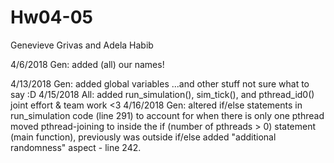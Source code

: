 # Hw04-05
Genevieve Grivas and Adela Habib

4/6/2018
Gen: added (all) our names!

4/13/2018
Gen:  added global variables
      ...and other stuff
      not sure what to say :D
4/15/2018
All:  added run_simulation(), sim_tick(), and pthread_id0()
      joint effort & team work <3
4/16/2018
Gen:  altered if/else statements in run_simulation code (line 291) to account for when there is only one pthread
      moved pthread-joining to inside the if (number of pthreads > 0) statement (main function), previously was outside if/else
      added "additional randomness" aspect - line 242.
